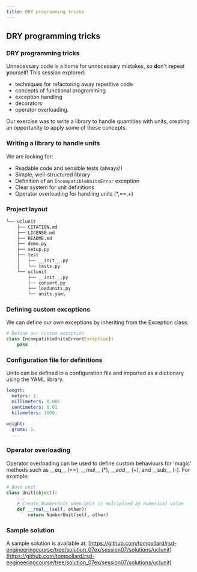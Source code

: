 ```yaml
---
title: DRY programming tricks
---
```


## DRY programming tricks

### DRY programming tricks

Unnecessary code is a home for unnecessary mistakes, so **d**on't **r**epeat **y**ourself! This session explored: 

* techniques for refactoring away repetitive code
* concepts of functional programming
* exception handling
* decorators
* operator overloading. 

Our exercise was to write a library to handle quantities with units, creating an opportunity to apply some of these concepts.

### Writing a library to handle units

We are looking for:

* Readable code and sensible tests (always!)
* Simple, well-structured library
* Definition of an ```IncompatibleUnitsError``` exception
* Clear system for unit definitions
* Operator overloading for handling units (\*,==,+)

### Project layout

``` bash
└── uclunit
    ├── CITATION.md
    ├── LICENSE.md
    ├── README.md
    ├── demo.py
    ├── setup.py
    ├── test
    │   ├── __init__.py
    │   └── tests.py
    └── uclunit
        ├── __init__.py
        ├── convert.py
        ├── loadunits.py
        └── units.yaml
```

### Defining custom exceptions

We can define our own exceptions by inheriting from the Exception class:

``` python
# Define our custom exception
class IncompatibleUnitsError(Exception):
    pass
```

### Configuration file for definitions

Units can be defined in a configuration file and imported as a dictionary using the YAML library.

``` yaml
length: 
  meters: 1.
  millimeters: 0.001
  centimeters: 0.01
  kilometers: 1000.

weight:
  grams: 1.
  ...
```

### Operator overloading

Operator overloading can be used to define custom behaviours for 'magic' methods such as \_\_eq\_\_ (==), \_\_mul\_\_ (\*), \_\_add\_\_ (+), and \_\_sub\_\_ (-). For example:

``` python
# Base unit
class Unit(object):
    ...
    # Create NumberUnit when Unit is multiplied by numerical value
    def __rmul__(self, other):
        return NumberUnit(self, other)
```

### Sample solution

A sample solution is available at: 
[https://github.com/tompollard/rsd-engineeringcourse/tree/solution_07ex/session07/solutions/uclunit](https://github.com/tompollard/rsd-engineeringcourse/tree/solution_07ex/session07/solutions/uclunit)

